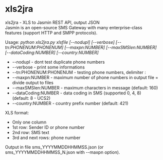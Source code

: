# xls2jra
xls2jra - XLS to Jasmin REST API, output JSON   
Jasmin is an open-source SMS Gateway with many enterprise-class features (support HTTP and SMPP protocols).
     
Usage: *python xls2jra.py xlsfile [--nodupl] [--verbose] [--tn:PHONENUM:PHONENUM] [--maxpn:NUMBER] [--maxSMSlen:NUMBER] [--dataCoding:NUMBER] [--country:NUMBER]*    
-    --nodupl - dont test duplicate phone numbers        
-    --verbose - print some informations        
-    --tn:PHONENUM:PHONENUM - testing phone numbers, delimiter :         
-    --maxpn:NUMBER - maximum number of phone numbers in output file = divide output to files          
-    --maxSMSlen:NUMBER - maximum characters in message (default: 160)                   
-    --dataCoding:NUMBER - data coding in SMS (supported 0, 4, 8) (default: 8 - UCS2)                      
-    --country:NUMBER - country prefix number (default: 421)                     

XLS format:   
-  Only one column             
-  1st row: Sender ID or phone number                 
-  2nd row: SMS text              
-  3rd and next rows: phone number              

Output in file sms_YYYYMMDDHHMMSS.json  (or sms_YYYYMMDDHHMMSS_N.json with --maxpn option).               
